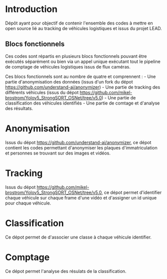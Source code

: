 # Introduction
Dépôt ayant pour objectif de contenir l'ensemble des codes à mettre en open source lié au tracking de véhicules logistiques et issus du projet LEAD.

## Blocs fonctionnels 
Ces codes sont répartis en plusieurs blocs fonctionnels pouvant être exécutés séparément ou bien via un appel unique exécutant tout le pipeline de comptage de véhicules logistiques issus de flux caméras.

Ces blocs fonctionnels sont au nombre de quatre et comprennent :
    - Une partie d'anonymisation des données (issus d'un fork du dépot https://github.com/understand-ai/anonymizer) 
    - Une partie de tracking des différents véhicules (issus du dépot https://github.com/mikel-brostrom/Yolov5_StrongSORT_OSNet/tree/v5.0)
    - Une partie de classification des véhicules identifiés
    - Une partie de comtage et d'analyse des résultats.

# Anonymisation
Issus du dépot https://github.com/understand-ai/anonymizer, ce dépot contient les codes permettant d'anonymiser les plaques d'immatriculation et personnes se trouvant sur des images et vidéos.

# Tracking
Issus du dépot https://github.com/mikel-brostrom/Yolov5_StrongSORT_OSNet/tree/v5.0, ce dépot permet d'identifier chaque véhicule sur chaque frame d'une vidéo et d'assigner un id unique pour chaque véhicule. 

# Classification
Ce dépot permet de d'associer une classe à chaque véhicule identifier.

# Comptage 
Ce dépot permet l'analyse des résulats de la classification.

